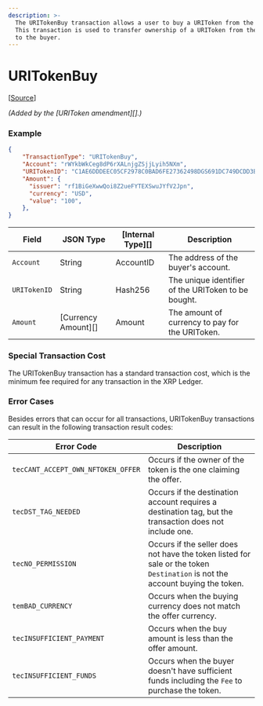 ```yaml
---
description: >-
  The URITokenBuy transaction allows a user to buy a URIToken from the issuer.
  This transaction is used to transfer ownership of a URIToken from the issuer
  to the buyer.
---
```


# URITokenBuy

\[[Source](https://github.com/Xahau/xahaud/blob/dev/src/ripple/app/tx/impl/URIToken.cpp)]

_(Added by the \[URIToken amendment]\[].)_

### Example

```json
{
    "TransactionType": "URITokenBuy",
    "Account": "rWYkbWkCeg8dP6rXALnjgZSjjLyih5NXm",
    "URITokenID": "C1AE6DDDEEC05CF2978C0BAD6FE27362498DGS691DC749DCDD3B95992978C0BA",
    "Amount": {
      "issuer": "rf1BiGeXwwQoi8Z2ueFYTEXSwuJYfV2Jpn",
      "currency": "USD",
      "value": "100",
    },
}
```

| Field        | JSON Type             | \[Internal Type]\[] | Description                                         |
| ------------ | --------------------- | ------------------- | --------------------------------------------------- |
| `Account`    | String                | AccountID           | The address of the buyer's account.                 |
| `URITokenID` | String                | Hash256             | The unique identifier of the URIToken to be bought. |
| `Amount`     | \[Currency Amount]\[] | Amount              | The amount of currency to pay for the URIToken.     |

### Special Transaction Cost

The URITokenBuy transaction has a standard transaction cost, which is the minimum fee required for any transaction in the XRP Ledger.

### Error Cases

Besides errors that can occur for all transactions, URITokenBuy transactions can result in the following transaction result codes:

| Error Code                         | Description                                                                                                                  |
| ---------------------------------- | ---------------------------------------------------------------------------------------------------------------------------- |
| `tecCANT_ACCEPT_OWN_NFTOKEN_OFFER` | Occurs if the owner of the token is the one claiming the offer.                                                              |
| `tecDST_TAG_NEEDED`                | Occurs if the destination account requires a destination tag, but the transaction does not include one.                      |
| `tecNO_PERMISSION`                 | Occurs if the seller does not have the token listed for sale or the token `Destination` is not the account buying the token. |
| `temBAD_CURRENCY`                  | Occurs when the buying currency does not match the offer currency.                                                           |
| `tecINSUFFICIENT_PAYMENT`          | Occurs when the buy amount is less than the offer amount.                                                                    |
| `tecINSUFFICIENT_FUNDS`            | Occurs when the buyer doesn't have sufficient funds including the `Fee` to purchase the token.                               |
